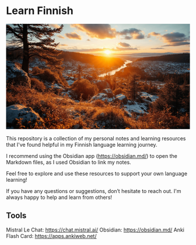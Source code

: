 # Learn Finnish

![Learn Finnish banner image](./Attachments/banner-image.png)

This repository is a collection of my personal notes and learning resources that I've found helpful in my Finnish language learning journey.

I recommend using the Obsidian app (https://obsidian.md/) to open the Markdown files, as I used Obsidian to link my notes.

Feel free to explore and use these resources to support your own language learning!

If you have any questions or suggestions, don’t hesitate to reach out. I'm always happy to help and learn from others!

## Tools

Mistral Le Chat: https://chat.mistral.ai/
Obsidian: https://obsidian.md/
Anki Flash Card: https://apps.ankiweb.net/
